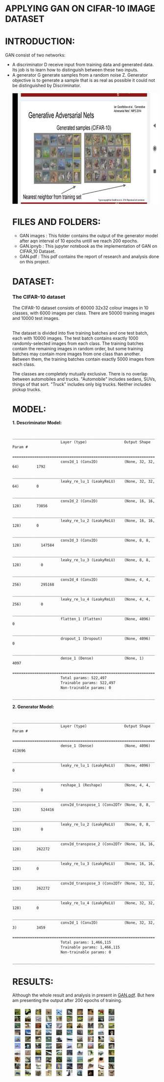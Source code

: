 # APPLYING GAN ON CIFAR-10 IMAGE DATASET

# INTRODUCTION:

GAN consist of two networks:
<ul>
  <li>A discriminator D receive input from training data and generated data. Its job is to learn how to distinguish between these two inputs.</li>
  <li>A generator G generate samples from a random noise Z. Generator objective is to generate a sample that is as real as possible it could not be distinguished by        Discriminator.</li>
<br>
<img src = "https://github.com/AYUSH-ISHAN/GANS_on_CIFAR-10/blob/main/GANS.jpg" height = "360" width = "660"/>

# FILES AND FOLDERS:
  
<ul>
  <li>GAN images : This folder contains the output of the generator model after aqn interval of 10 epochs untill we reach 200 epochs.</li>
  <li>GAN.ipnyb : This jupyter notebook as the implementation of GAN on CIFAR_10 Dataset.</li>
  <li>GAN.pdf : This pdf contains the report of research and analysis done on this project.</li>
</ul>
  
# DATASET:

<h3><B>The CIFAR-10 dataset</B></h3>
The CIFAR-10 dataset consists of 60000 32x32 colour images in 10 classes, with 6000 images per class. There are 50000 training images and 10000 test images.<br>
<br>
<p>The dataset is divided into five training batches and one test batch, each with 10000 images. The test batch contains exactly 1000 randomly-selected images from each class. The training batches contain the remaining images in random order, but some training batches may contain more images from one class than another. Between them, the training batches contain exactly 5000 images from each class.</p>
The classes are completely mutually exclusive. There is no overlap between automobiles and trucks. "Automobile" includes sedans, SUVs, things of that sort. "Truck" includes only big trucks. Neither includes pickup trucks.

# MODEL:
  
  <B>1. Descriminator Model:</B>
  
                          _________________________________________________________________
                          Layer (type)                 Output Shape              Param #
                          =================================================================
                          conv2d_1 (Conv2D)            (None, 32, 32, 64)        1792
                          _________________________________________________________________
                          leaky_re_lu_1 (LeakyReLU)    (None, 32, 32, 64)        0
                          _________________________________________________________________
                          conv2d_2 (Conv2D)            (None, 16, 16, 128)       73856
                          _________________________________________________________________
                          leaky_re_lu_2 (LeakyReLU)    (None, 16, 16, 128)       0
                          _________________________________________________________________
                          conv2d_3 (Conv2D)            (None, 8, 8, 128)         147584
                          _________________________________________________________________
                          leaky_re_lu_3 (LeakyReLU)    (None, 8, 8, 128)         0
                          _________________________________________________________________
                          conv2d_4 (Conv2D)            (None, 4, 4, 256)         295168
                          _________________________________________________________________
                          leaky_re_lu_4 (LeakyReLU)    (None, 4, 4, 256)         0
                          _________________________________________________________________
                          flatten_1 (Flatten)          (None, 4096)              0
                          _________________________________________________________________
                          dropout_1 (Dropout)          (None, 4096)              0
                          _________________________________________________________________
                          dense_1 (Dense)              (None, 1)                 4097
                          =================================================================
                          Total params: 522,497
                          Trainable params: 522,497
                          Non-trainable params: 0
                          _________________________________________________________________
  <B>2. Generator Model:</B><br>

  
                          _________________________________________________________________
                          Layer (type)                 Output Shape              Param #
                          =================================================================
                          dense_1 (Dense)              (None, 4096)              413696
                          _________________________________________________________________
                          leaky_re_lu_1 (LeakyReLU)    (None, 4096)              0
                          _________________________________________________________________
                          reshape_1 (Reshape)          (None, 4, 4, 256)         0
                          _________________________________________________________________
                          conv2d_transpose_1 (Conv2DTr (None, 8, 8, 128)         524416
                          _________________________________________________________________
                          leaky_re_lu_2 (LeakyReLU)    (None, 8, 8, 128)         0
                          _________________________________________________________________
                          conv2d_transpose_2 (Conv2DTr (None, 16, 16, 128)       262272
                          _________________________________________________________________
                          leaky_re_lu_3 (LeakyReLU)    (None, 16, 16, 128)       0
                          _________________________________________________________________
                          conv2d_transpose_3 (Conv2DTr (None, 32, 32, 128)       262272
                          _________________________________________________________________
                          leaky_re_lu_4 (LeakyReLU)    (None, 32, 32, 128)       0
                          _________________________________________________________________
                          conv2d_1 (Conv2D)            (None, 32, 32, 3)         3459
                          =================================================================
                          Total params: 1,466,115
                          Trainable params: 1,466,115
                          Non-trainable params: 0
                          _________________________________________________________________
  

# RESULTS:
 
Although the whole result and analysis in present in <a href = "https://github.com/AYUSH-ISHAN/GANS_on_CIFAR-10/blob/main/GAN.pdf">GAN.pdf</a>. But here
  am presenting the output after 200 epochs of training.
        
  <img src = "GAN images/GAN.png"/>




